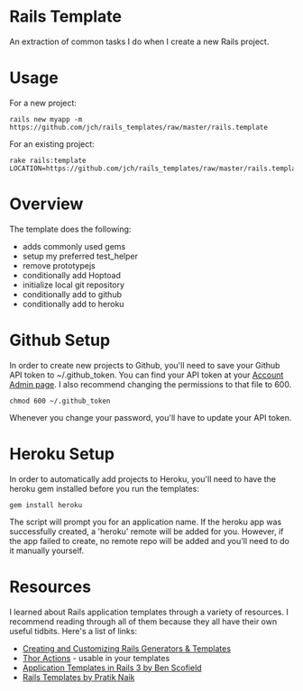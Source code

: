# Rails Template

An extraction of common tasks I do when I create a new Rails project.

# Usage

For a new project:

    rails new myapp -m https://github.com/jch/rails_templates/raw/master/rails.template

For an existing project:

    rake rails:template LOCATION=https://github.com/jch/rails_templates/raw/master/rails.template

# Overview

The template does the following:

* adds commonly used gems
* setup my preferred test_helper
* remove prototypejs
* conditionally add Hoptoad
* initialize local git repository
* conditionally add to github
* conditionally add to heroku

# Github Setup

In order to create new projects to Github, you'll need to save your
Github API token to ~/.github_token. You can find your API token at
your [Account Admin page](https://github.com/account/admin). I also
recommend changing the permissions to that file to 600.

    chmod 600 ~/.github_token

Whenever you change your password, you'll have to update your API
token.

# Heroku Setup

In order to automatically add projects to Heroku, you'll need to have
the heroku gem installed before you run the templates:

    gem install heroku

The script will prompt you for an application name. If the heroku app
was successfully created, a 'heroku' remote will be added for
you. However, if the app failed to create, no remote repo will be
added and you'll need to do it manually yourself.

# Resources

I learned about Rails application templates through a variety of
resources. I recommend reading through all of them because they all
have their own useful tidbits.  Here's a list of links:

* [Creating and Customizing Rails Generators & Templates](http://guides.rubyonrails.org/generators.html)
* [Thor Actions](http://rdoc.info/github/wycats/thor/master/Thor/Actions.html) - usable in your templates
* [Application Templates in Rails 3 by Ben Scofield](http://benscofield.com/2009/09/application-templates-in-rails-3/)
* [Rails Templates by Pratik Naik](http://m.onkey.org/rails-templates)

